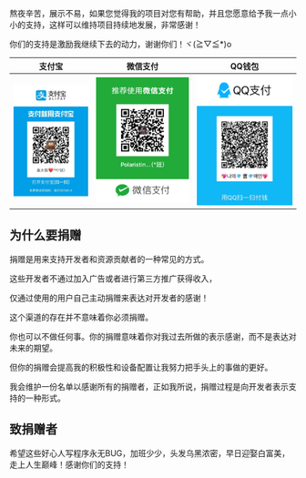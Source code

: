 熬夜辛苦，展示不易，如果您觉得我的项目对您有帮助，并且您愿意给予我一点小小的支持，这样可以维持项目持续地发展，非常感谢！

你们的支持是激励我继续下去的动力，谢谢你们！ヾ(≧▽≦*)o

| 支付宝 | 微信支付 | QQ钱包 | 
| :------: | :------: |  :------: | 
| <img src="https://github.com/Polaristing/sijie-donate/blob/master/uploads/alipay.jpg"> | <img src="https://github.com/Polaristing/sijie-donate/blob/master/uploads/wxpay.jpg"> | <img  src="https://github.com/Polaristing/sijie-donate/blob/master/uploads/qqpay.jpg"> | 

## 为什么要捐赠

捐赠是用来支持开发者和资源贡献者的一种常见的方式。

这些开发者不通过加入广告或者进行第三方推广获得收入，

仅通过使用的用户自己主动捐赠来表达对开发者的感谢！

这个渠道的存在并不意味着你必须捐赠。

你也可以不做任何事。你的捐赠意味着你对我过去所做的表示感谢，而不是表达对未来的期望。

但你的捐赠会提高我的积极性和设备配置让我努力把手头上的事做的更好。

我会维护一份名单以感谢所有的捐赠者，正如我所说，捐赠过程是向开发者表示支持的一种形式。

## 致捐赠者

希望这些好心人写程序永无BUG，加班少少，头发乌黑浓密，早日迎娶白富美，走上人生巅峰！感谢你们的支持！